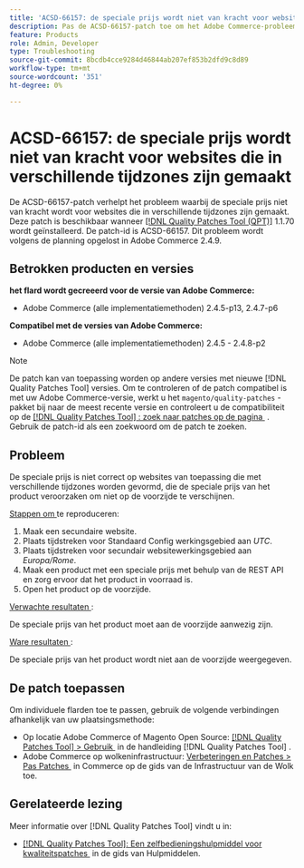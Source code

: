 ```yaml
---
title: 'ACSD-66157: de speciale prijs wordt niet van kracht voor websites die in verschillende tijdzones zijn gemaakt'
description: Pas de ACSD-66157-patch toe om het Adobe Commerce-probleem op te lossen, waarbij de speciale prijs niet van kracht wordt voor websites die in verschillende tijdzones zijn gemaakt.
feature: Products
role: Admin, Developer
type: Troubleshooting
source-git-commit: 8bcdb4cce9284d46844ab207ef853b2dfd9c8d89
workflow-type: tm+mt
source-wordcount: '351'
ht-degree: 0%

---
```



# ACSD-66157: de speciale prijs wordt niet van kracht voor websites die in verschillende tijdzones zijn gemaakt

De ACSD-66157-patch verhelpt het probleem waarbij de speciale prijs niet van kracht wordt voor websites die in verschillende tijdzones zijn gemaakt. Deze patch is beschikbaar wanneer [[!DNL Quality Patches Tool (QPT)]](/help/tools/quality-patches-tool/quality-patches-tool-to-self-serve-quality-patches.md) 1.1.70 wordt geïnstalleerd. De patch-id is ACSD-66157. Dit probleem wordt volgens de planning opgelost in Adobe Commerce 2.4.9.

## Betrokken producten en versies

**het flard wordt gecreeerd voor de versie van Adobe Commerce:**

* Adobe Commerce (alle implementatiemethoden) 2.4.5-p13, 2.4.7-p6

**Compatibel met de versies van Adobe Commerce:**

* Adobe Commerce (alle implementatiemethoden) 2.4.5 - 2.4.8-p2

>[!NOTE]
>
>De patch kan van toepassing worden op andere versies met nieuwe [!DNL Quality Patches Tool] versies. Om te controleren of de patch compatibel is met uw Adobe Commerce-versie, werkt u het `magento/quality-patches` -pakket bij naar de meest recente versie en controleert u de compatibiliteit op de [[!DNL Quality Patches Tool] : zoek naar patches op de pagina &#x200B;](https://experienceleague.adobe.com/tools/commerce-quality-patches/index.html?lang=nl-NL) . Gebruik de patch-id als een zoekwoord om de patch te zoeken.

## Probleem

De speciale prijs is niet correct op websites van toepassing die met verschillende tijdzones worden gevormd, die de speciale prijs van het product veroorzaken om niet op de voorzijde te verschijnen.

<u> Stappen om </u> te reproduceren:

1. Maak een secundaire website.
1. Plaats tijdstreken voor Standaard Config werkingsgebied aan *UTC*.
1. Plaats tijdstreken voor secundair websitewerkingsgebied aan *Europa/Rome*.
1. Maak een product met een speciale prijs met behulp van de REST API en zorg ervoor dat het product in voorraad is.
1. Open het product op de voorzijde.

<u> Verwachte resultaten </u>:

De speciale prijs van het product moet aan de voorzijde aanwezig zijn.

<u> Ware resultaten </u>:

De speciale prijs van het product wordt niet aan de voorzijde weergegeven.

## De patch toepassen

Om individuele flarden toe te passen, gebruik de volgende verbindingen afhankelijk van uw plaatsingsmethode:

* Op locatie Adobe Commerce of Magento Open Source: [[!DNL Quality Patches Tool] > Gebruik &#x200B;](/help/tools/quality-patches-tool/usage.md) in de handleiding [!DNL Quality Patches Tool] .
* Adobe Commerce op wolkeninfrastructuur: [&#x200B; Verbeteringen en Patches > Pas Patches &#x200B;](https://experienceleague.adobe.com/docs/commerce-cloud-service/user-guide/develop/upgrade/apply-patches.html?lang=nl-NL) in Commerce op de gids van de Infrastructuur van de Wolk toe.

## Gerelateerde lezing

Meer informatie over [!DNL Quality Patches Tool] vindt u in:

* [[!DNL Quality Patches Tool]: Een zelfbedieningshulpmiddel voor kwaliteitspatches &#x200B;](/help/tools/quality-patches-tool/quality-patches-tool-to-self-serve-quality-patches.md) in de gids van Hulpmiddelen.

